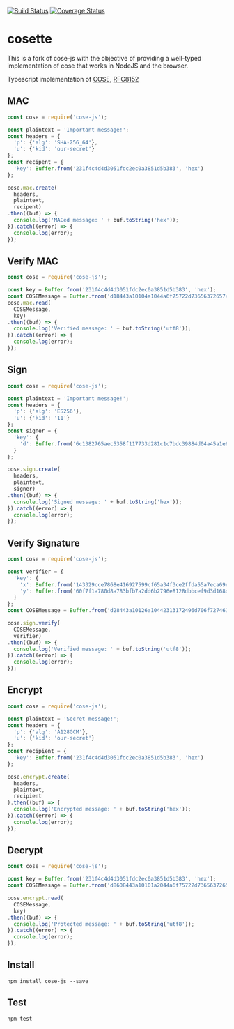 [![Build Status](https://travis-ci.com/erdtman/cose-js.svg?branch=master)](https://travis-ci.com/erdtman/cose-js)
[![Coverage Status](https://coveralls.io/repos/github/erdtman/cose-js/badge.svg?branch=master)](https://coveralls.io/github/erdtman/cose-js?branch=master)

# cosette

This is a fork of cose-js with the objective of providing a well-typed implementation of cose that works in NodeJS and the browser.

Typescript implementation of [COSE](https://tools.ietf.org/html/rfc8152), [RFC8152](https://tools.ietf.org/html/rfc8152)

## MAC
```js
const cose = require('cose-js');

const plaintext = 'Important message!';
const headers = {
  'p': {'alg': 'SHA-256_64'},
  'u': {'kid': 'our-secret'}
};
const recipent = {
  'key': Buffer.from('231f4c4d4d3051fdc2ec0a3851d5b383', 'hex')
};

cose.mac.create(
  headers,
  plaintext,
  recipent)
.then((buf) => {
  console.log('MACed message: ' + buf.toString('hex'));
}).catch((error) => {
  console.log(error);
});
```
## Verify MAC
```js
const cose = require('cose-js');

const key = Buffer.from('231f4c4d4d3051fdc2ec0a3851d5b383', 'hex');
const COSEMessage = Buffer.from('d18443a10104a1044a6f75722d73656372657472496d706f7274616e74206d65737361676521488894981d4aa5d614', 'hex');
cose.mac.read(
  COSEMessage,
  key)
.then((buf) => {
  console.log('Verified message: ' + buf.toString('utf8'));
}).catch((error) => {
  console.log(error);
});
```
## Sign
```js
const cose = require('cose-js');

const plaintext = 'Important message!';
const headers = {
  'p': {'alg': 'ES256'},
  'u': {'kid': '11'}
};
const signer = {
  'key': {
    'd': Buffer.from('6c1382765aec5358f117733d281c1c7bdc39884d04a45a1e6c67c858bc206c19', 'hex')
  }
};

cose.sign.create(
  headers,
  plaintext,
  signer)
.then((buf) => {
  console.log('Signed message: ' + buf.toString('hex'));
}).catch((error) => {
  console.log(error);
});
```
## Verify Signature
```js
const cose = require('cose-js');

const verifier = {
  'key': {
    'x': Buffer.from('143329cce7868e416927599cf65a34f3ce2ffda55a7eca69ed8919a394d42f0f', 'hex'),
    'y': Buffer.from('60f7f1a780d8a783bfb7a2dd6b2796e8128dbbcef9d3d168db9529971a36e7b9', 'hex')
  }
};
const COSEMessage = Buffer.from('d28443a10126a10442313172496d706f7274616e74206d6573736167652158404c2b6b66dfedc4cfef0f221cf7ac7f95087a4c4245fef0063a0fd4014b670f642d31e26d38345bb4efcdc7ded3083ab4fe71b62a23f766d83785f044b20534f9', 'hex');

cose.sign.verify(
  COSEMessage,
  verifier)
.then((buf) => {
  console.log('Verified message: ' + buf.toString('utf8'));
}).catch((error) => {
  console.log(error);
});
```
## Encrypt
```js
const cose = require('cose-js');

const plaintext = 'Secret message!';
const headers = {
  'p': {'alg': 'A128GCM'},
  'u': {'kid': 'our-secret'}
};
const recipient = {
  'key': Buffer.from('231f4c4d4d3051fdc2ec0a3851d5b383', 'hex')
};

cose.encrypt.create(
  headers,
  plaintext,
  recipient
).then((buf) => {
  console.log('Encrypted message: ' + buf.toString('hex'));
}).catch((error) => {
  console.log(error);
});
```
## Decrypt
```js
const cose = require('cose-js');

const key = Buffer.from('231f4c4d4d3051fdc2ec0a3851d5b383', 'hex');
const COSEMessage = Buffer.from('d8608443a10101a2044a6f75722d736563726574054c291a40271067ff57b1623c30581f23b663aaf9dfb91c5a39a175118ad7d72d416385b1b610e28b3b3fd824a397818340a040', 'hex');

cose.encrypt.read(
  COSEMessage,
  key)
.then((buf) => {
  console.log('Protected message: ' + buf.toString('utf8'));
}).catch((error) => {
  console.log(error);
});
```
## Install
```
npm install cose-js --save
```
## Test
```
npm test
```
